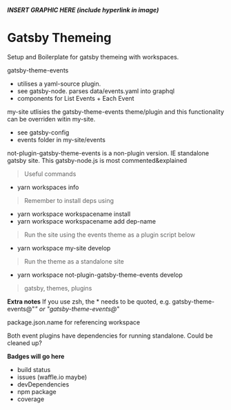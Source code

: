 <!-- <a href="http://fvcproductions.com"><img src="https://avatars1.githubusercontent.com/u/4284691?v=3&s=200" title="FVCproductions" alt="FVCproductions"></a> -->

<!-- [![FVCproductions](https://avatars1.githubusercontent.com/u/4284691?v=3&s=200)](http://fvcproductions.com) -->

***INSERT GRAPHIC HERE (include hyperlink in image)***

# Gatsby Themeing

Setup and Boilerplate for gatsby themeing with workspaces.

gatsby-theme-events 
- utilises a yaml-source plugin. 
- see gatsby-node. parses data/events.yaml into graphql
- components for List Events + Each Event

my-site utlisies the gatsby-theme-events theme/plugin and this functionality can be overriden witin my-site.
- see gatsby-config 
- events folder in my-site/events

not-plugin-gatsby-theme-events is a non-plugin version. IE standalone gatsby site. This gatsby-node.js is most commented&explained


> Useful commands
- yarn workspaces info

> Remember to install deps using 
- yarn workspace workspacename install
- yarn workspace workspacename add dep-name


> Run the site using the events theme as a plugin script below
- yarn workspace my-site develop

> Run the theme as a standalone site
- yarn workspace not-plugin-gatsby-theme-events develop


> gatsby, themes, plugins

**Extra notes**
 If you use zsh, the * needs to be quoted, e.g. gatsby-theme-events@"*" or "gatsby-theme-events@*"

 package.json.name for referencing workspace

 Both event plugins have dependencies for running standalone. Could be cleaned up?

**Badges will go here**

- build status
- issues (waffle.io maybe)
- devDependencies
- npm package
- coverage

